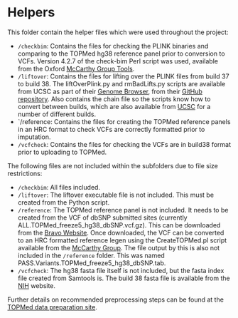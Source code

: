 # Helpers

This folder contain the helper files which were used throughout the project:
* `/checkbim`: Contains the files for checking the PLINK binaries and comparing to the TOPMed hg38 reference panel prior to conversion to VCFs. Version 4.2.7 of the check-bim Perl script was used, available from the Oxford [McCarthy Group Tools][McCarthy].
* `/liftover`: Contains the files for lifting over the PLINK files from build 37 to build 38. The liftOverPlink.py and rmBadLifts.py scripts are available from UCSC as part of their [Genome Browser][Browser], from their [GitHub repository][Liftover]. Also contains the chain file so the scripts know how to convert between builds, which are also available from [UCSC][Chain] for a number of different builds.
* `/reference: Contains the files for creating the TOPMed reference panels in an HRC format to check VCFs are correctly formatted prior to imputation.
* `/vcfcheck`: Contains the files for checking the VCFs are in build38 format prior to uploading to TOPMed.

The following files are not included within the subfolders due to file size restrictions:
* `/checkbim`: All files included.
* `/liftover`: The liftover executable file is not included. This must be created from the Python script.
* `/reference`: The TOPMed reference panel is not included. It needs to be created from the VCF of dbSNP submitted sites (currently ALL.TOPMed_freeze5_hg38_dbSNP.vcf.gz). This can be downloaded from the [Bravo Website][Bravo]. Once downloaded, the VCF can be converted to an HRC formatted reference legen using the CreateTOPMed.pl script available from the [McCarthy Group][McCarthy]. The file output by this is also not included in the `/reference` folder. This was named PASS.Variants.TOPMed_freeze5_hg38_dbSNP.tab.
* `/vcfcheck`: The hg38 fasta file itself is not included, but the fasta index file created from Samtools is. The build 38 fasta file is available from the [NIH][NIH] website.

Further details on recommended preprocessing steps can be found at the [TOPMed data preparation site][TOPMed].

[McCarthy]: https://www.well.ox.ac.uk/~wrayner/tools/
[Browser]: http://genome.ucsc.edu/
[Liftover]: https://github.com/sritchie73/liftOverPlink
[Chain]: https://hgdownload.soe.ucsc.edu/gbdb/hg19/liftOver/
[Bravo]: https://bravo.sph.umich.edu/freeze5/hg38/
[NIH]: https://www.ncbi.nlm.nih.gov/assembly/GCF_000001405.26/
[TOPMed]: https://topmedimpute.readthedocs.io/en/latest/prepare-your-data.html
